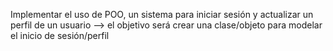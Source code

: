 Implementar el uso de POO, un sistema para iniciar sesión y actualizar un perfil de un usuario
--> el objetivo será crear una clase/objeto para modelar el inicio de sesión/perfil
